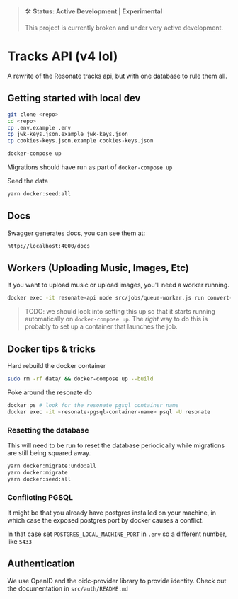 > 🛠 **Status: Active Development | Experimental**
>
> This project is currently broken and under very active development.

# Tracks API (v4 lol)

A rewrite of the Resonate tracks api, but with one database to rule them all.

## Getting started with local dev

```sh
git clone <repo>
cd <repo>
cp .env.example .env
cp jwk-keys.json.example jwk-keys.json
cp cookies-keys.json.example cookies-keys.json

docker-compose up
```

Migrations should have run as part of `docker-compose up`

Seed the data

```sh
yarn docker:seed:all
```

## Docs

Swagger generates docs, you can see them at: 

```sh
http://localhost:4000/docs
```

## Workers (Uploading Music, Images, Etc)

If you want to upload music or upload images, you'll need a worker running.

```sh
docker exec -it resonate-api node src/jobs/queue-worker.js run convert-audio
```

> TODO: we should look into setting this up so that it starts running automatically on `docker-compose up`. The _right_ way to do this is probably to set up a container that launches the job.

## Docker tips & tricks

Hard rebuild the docker container

```sh
sudo rm -rf data/ && docker-compose up --build
``` 

Poke around the resonate db

```sh
docker ps # look for the resonate pgsql container name
docker exec -it <resonate-pgsql-container-name> psql -U resonate
```

### Resetting the database
This will need to be run to reset the database periodically while migrations are still being squared away.

```sh
yarn docker:migrate:undo:all
yarn docker:migrate
yarn docker:seed:all
```

### Conflicting PGSQL

It might be that you already have postgres installed on your machine, in which case the exposed postgres port by docker causes a conflict. 

In that case set `POSTGRES_LOCAL_MACHINE_PORT` in `.env` so a different number, like `5433`

## Authentication

We use OpenID and the oidc-provider library to provide identity. Check out the documentation in `src/auth/README.md`
